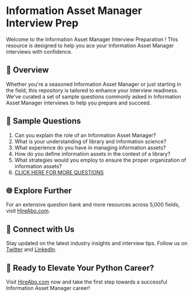 # Information Asset Manager Interview Prep

Welcome to the Information Asset Manager Interview Preparation ! This resource is designed to help you ace your Information Asset Manager interviews with confidence.

## 🚀 Overview

Whether you're a seasoned Information Asset Manager or just starting in the field, this repository is tailored to enhance your interview readiness. We've curated a set of sample questions commonly asked in Information Asset Manager interviews to help you prepare and succeed.

## 📝 Sample Questions

1. Can you explain the role of an Information Asset Manager?
2. What is your understanding of library and information science?
3. What experience do you have in managing information assets?
4. How do you define information assets in the context of a library?
5. What strategies would you employ to ensure the proper organization of information assets?
6. [CLICK HERE FOR MORE QUESTIONS](https://hireabo.com/job/18_1_46/Information%20Asset%20Manager)

## 🌐 Explore Further

For an extensive question bank and more resources across 5,000 fields, visit [HireAbo.com](https://www.hireabo.com).

## 📱 Connect with Us

Stay updated on the latest industry insights and interview tips. Follow us on [Twitter](https://twitter.com/hireabo) and [LinkedIn](https://www.linkedin.com/in/hire-abo-3609972a8/).

## 🚀 Ready to Elevate Your Python Career?

Visit [HireAbo.com](https://www.hireabo.com) now and take the first step towards a successful Information Asset Manager career!